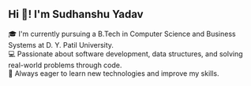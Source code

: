 <h2 align="left">Hi 👋! I'm Sudhanshu Yadav</h2>
<p align="left">
  🎓 I'm currently pursuing a B.Tech in Computer Science and Business Systems at D. Y. Patil University.<br>
  💻 Passionate about software development, data structures, and solving real-world problems through code.<br>
  🚀 Always eager to learn new technologies and improve my skills.
</p>
